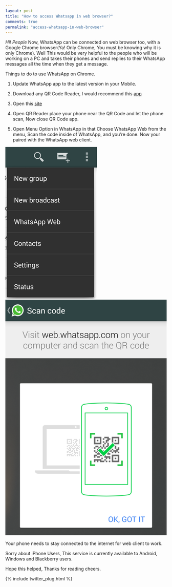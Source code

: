 ```yaml
---
layout: post
title: "How to access Whatsapp in web browser?"
comments: true
permalink: "access-whatsapp-in-web-browser"
---
```


*Hi! People* Now, WhatsApp can be connected on web browser too, with a Google Chrome browser(Ya! Only Chrome, You must be knowing why it is only Chrome). Well This would be very helpful to the people who will be working on a PC and takes their phones and send replies to their WhatsApp messages all the time when they get a message.

Things to do to use WhatsApp on Chrome.

1. Update WhatsApp app to the latest version in your Mobile.

2. Download any QR Code Reader, I would recommend this [app](https://play.google.com/store/apps/details?id=la.droid.qr&hl=en)

3. Open this [site](https://web.whatsapp.com/)

4. Open QR Reader place your phone near the QR Code and let the phone scan, Now close QR Code app.

5. Open Menu Option in WhatsApp in that Choose WhatsApp Web from the menu, Scan the code inside of WhatsApp, and you’re done. Now your paired with the WhatsApp web client.

![Menu Option in WhatsApp](/assets/menu-select.png) ![Scan in WhatsApp](/assets/scan-inside-whatsapp.png) 

Your phone needs to stay connected to the internet for web client to work.

Sorry about iPhone Users, This service is currently available to Android, Windows and Blackberry users.

Hope this helped, Thanks for reading
cheers.

{% include twitter_plug.html %}
